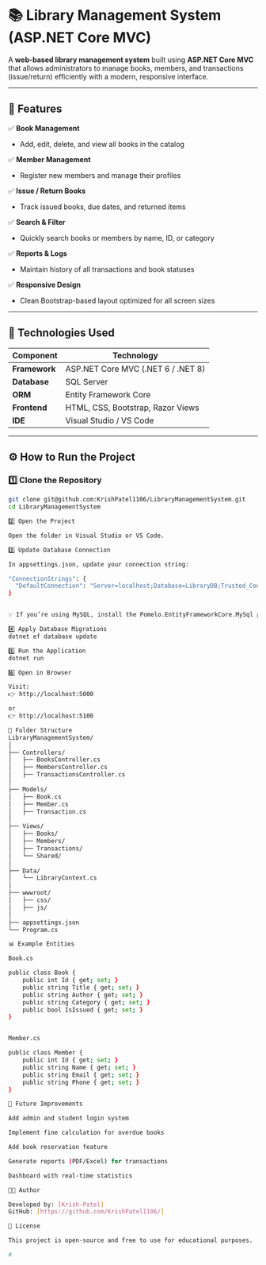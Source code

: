 # 📚 Library Management System (ASP.NET Core MVC)

A **web-based library management system** built using **ASP.NET Core MVC** that allows administrators to manage books, members, and transactions (issue/return) efficiently with a modern, responsive interface.

---

## 🚀 Features

✅ **Book Management**  
- Add, edit, delete, and view all books in the catalog  

✅ **Member Management**  
- Register new members and manage their profiles  

✅ **Issue / Return Books**  
- Track issued books, due dates, and returned items  

✅ **Search & Filter**  
- Quickly search books or members by name, ID, or category  

✅ **Reports & Logs**  
- Maintain history of all transactions and book statuses  

✅ **Responsive Design**  
- Clean Bootstrap-based layout optimized for all screen sizes  

---

## 🧩 Technologies Used

| Component | Technology |
|------------|-------------|
| **Framework** | ASP.NET Core MVC (.NET 6 / .NET 8) |
| **Database** | SQL Server |
| **ORM** | Entity Framework Core |
| **Frontend** | HTML, CSS, Bootstrap, Razor Views |
| **IDE** | Visual Studio / VS Code |

---

## ⚙️ How to Run the Project

### 1️⃣ Clone the Repository
```bash
git clone git@github.com:KrishPatel1106/LibraryManagementSystem.git
cd LibraryManagementSystem

2️⃣ Open the Project

Open the folder in Visual Studio or VS Code.

3️⃣ Update Database Connection

In appsettings.json, update your connection string:

"ConnectionStrings": {
  "DefaultConnection": "Server=localhost;Database=LibraryDB;Trusted_Connection=True;TrustServerCertificate=True;"
}


💡 If you’re using MySQL, install the Pomelo.EntityFrameworkCore.MySql package and update the connection string accordingly.

4️⃣ Apply Database Migrations
dotnet ef database update

5️⃣ Run the Application
dotnet run

6️⃣ Open in Browser

Visit:
👉 http://localhost:5000

or
👉 http://localhost:5100

📁 Folder Structure
LibraryManagementSystem/
│
├── Controllers/
│   ├── BooksController.cs
│   ├── MembersController.cs
│   ├── TransactionsController.cs
│
├── Models/
│   ├── Book.cs
│   ├── Member.cs
│   ├── Transaction.cs
│
├── Views/
│   ├── Books/
│   ├── Members/
│   ├── Transactions/
│   └── Shared/
│
├── Data/
│   └── LibraryContext.cs
│
├── wwwroot/
│   ├── css/
│   ├── js/
│
├── appsettings.json
└── Program.cs

📊 Example Entities

Book.cs

public class Book {
    public int Id { get; set; }
    public string Title { get; set; }
    public string Author { get; set; }
    public string Category { get; set; }
    public bool IsIssued { get; set; }
}


Member.cs

public class Member {
    public int Id { get; set; }
    public string Name { get; set; }
    public string Email { get; set; }
    public string Phone { get; set; }
}

🧠 Future Improvements

Add admin and student login system

Implement fine calculation for overdue books

Add book reservation feature

Generate reports (PDF/Excel) for transactions

Dashboard with real-time statistics

👨‍💻 Author

Developed by: [Krish-Patel]
GitHub: [https://github.com/KrishPatel1106/]

🪪 License

This project is open-source and free to use for educational purposes.

#
